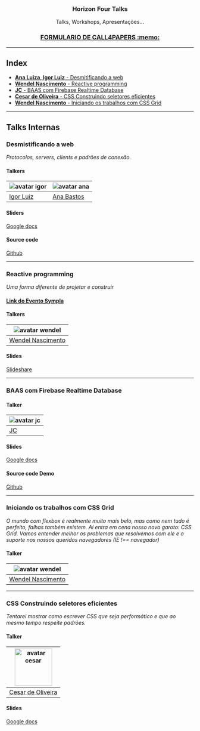 <p align="center">
  <h3 align="center">Horizon Four Talks</h3>
  <p align="center">Talks, Workshops, Apresentações...</p>
  <h3 align="center"><a href="https://docs.google.com/forms/d/e/1FAIpQLSfv1NELoUVyLLCBNn6tVZyS6XiDytptcNfzqwXLIDDtmWFig/viewform?usp=sf_link" target="_blank">FORMULARIO DE CALL4PAPERS :memo:</a></h3>
</p>

---

## Index

- [**Ana Luiza, Igor Luiz** - Desmitificando a web](#desmistificando-a-web)
- [**Wendel Nascimento** - Reactive programming](#reactive-programming)
- [**JC** - BAAS com Firebase Realtime Database](#baas-com-firebase-realtime-database)
- [**Cesar de Oliveira** - CSS Construindo seletores eficientes](#css-construindo-seletores-eficientes)
- [**Wendel Nascimento** - Iniciando os trabalhos com CSS Grid](#iniciando-os-trabalhos-com-css-grid)


---

## Talks Internas

### Desmistificando a web
*Protocolos, servers, clients e padrões de conexão.*

#### Talkers
![avatar igor](https://avatars1.githubusercontent.com/u/9022134?v=3&s=100) | ![avatar ana](https://avatars0.githubusercontent.com/u/10088900?v=3&s=100)
-------------------------------------------------------------------------- | --------------------------------------------------------------------------
  [Igor Luiz](https://github.com/halfeld)                                  |  [Ana Bastos](https://github.com/anabastos)

#### Sliders
[Google docs](https://docs.google.com/presentation/d/1lQTgjlpUXXfW60txXwl5Zopgt9A0-E-Pe-FFzFPJBGA/edit?usp=sharing)

#### Source code
[Github](https://github.com/anabastos/gatil-ascii-api)

---

### Reactive programming
*Uma forma diferente de projetar e construir*

#### [Link do Evento Sympla](https://www.sympla.com.br/h4-talks-3---programacao-reativa-e-angularjs__165810)


#### Talkers
![avatar wendel](https://avatars2.githubusercontent.com/u/12970118?v=4&u=0748d321126f965787c6b41ef23bf254d810208d&s=100) |
-------------------------------------------------------------------------- |
  [Wendel Nascimento](https://github.com/wendelnascimento)                 |  

#### Slides
[Slideshare](https://www.slideshare.net/WendelNascimento2/reactive-thinking)

---

### BAAS com Firebase Realtime Database

#### Talker
![avatar jc](https://avatars2.githubusercontent.com/u/15002052?v=4&u=b5212fba292acceda9dafd7016f9768a888666e0&s=100) |
-------------------------------------------------------------------------- |
  [JC](https://github.com/julioc98)                 | 


#### Slides
[Google docs](https://docs.google.com/presentation/d/1dsbh4PTQ61tj44CvAhOb1jtPMJ1eS7w9q1I6plePbAg/edit?usp=sharing)


#### Source code Demo
[Github](https://github.com/julioc98/talk-firebase)


---

### Iniciando os trabalhos com CSS Grid
*O mundo com flexbox é realmente muito mais belo, mas como nem tudo é perfeito, falhas também existem. Ai entra em cena nosso novo garoto: CSS Grid. Vamos entender melhor os problemas que resolvemos com ele e o suporte nos nossos queridos navegadores (IE !== navegador)*

#### Talker
![avatar wendel](https://avatars2.githubusercontent.com/u/12970118?v=4&u=0748d321126f965787c6b41ef23bf254d810208d&s=100) |
-------------------------------------------------------------------------- |
  [Wendel Nascimento](https://github.com/wendelnascimento)                 |  

---

### CSS Construindo seletores eficientes
*Tentarei mostrar como escrever CSS que seja performático e que ao mesmo tempo respeite padrões.*


#### Talker
<img alt="avatar cesar" src="https://avatars0.githubusercontent.com/u/23237435?s=40&v=4" width="100"> |
-------------------------------------------------------------------------- |
  [Cesar de Oliveira](https://github.com/cesarolvr)                 | 
  
#### Slides
[Google docs](https://docs.google.com/presentation/d/15CGemcW5hod5m-GK6He_MudQPyZdMUEXffuFX_xbf1M/edit?usp=sharing)

